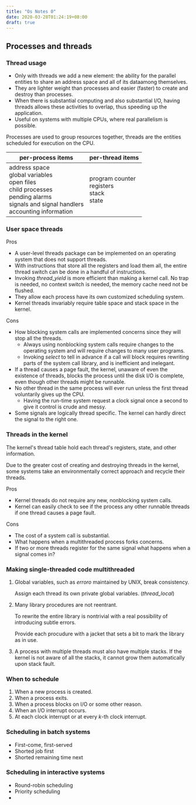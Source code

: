 ```yaml
---
title: "Os Notes 0"
date: 2020-03-28T01:24:19+08:00
draft: true
---
```


## Processes and threads

### Thread usage

- Only with threads we add a new element: the ability for the parallel entities to share an address space and all of its dataamong  themselves.
- They are lighter weight than processes and easier (faster) to create and destroy than processes.
- When there is substantial computing and also substantial I/O, having threads allows these activities to overlap, thus speeding up the application.
- Useful on systems with multiple CPUs, where real parallelism is possible.

Processes are used to group resources together, threads are the entities scheduled for execution on the CPU.

| per-process items                                            | per-thread items                                     |
| ------------------------------------------------------------ | ---------------------------------------------------- |
| address space<br />global variables<br />open files<br />child processes<br />pending alarms<br />signals and signal handlers<br />accounting information | program counter<br />registers<br />stack<br />state |

### User space threads

Pros

- A user-level threads package can be implemented on an operating  system that does not support threads.
- With instructions that store all the registers and load them all, the entire thread switch can be done in a handful of instructions.
- Invoking *thread_yield* is more efficient than making a kernel call. No trap is needed, no context switch is needed, the memory cache need not be flushed.
- They allow each process have its own customized scheduling system.
- Kernel threads invariably require table space and stack space in the kernel.

Cons

- How blocking system calls are implemented concerns since they will stop all the threads.
    - Always using nonblocking system calls require changes to the operating system and will require changes to many user programs.
    - Invoking *select* to tell in advance if a call will block requires rewriting parts of the system call library, and is inefficient and inelegant.
- If a thread causes a page fault, the kernel, unaware of even the existence of threads, blocks the process until the disk I/O is complete, even though other threads might be runnable.
- No other thread in the same process will ever run unless the first thread voluntarily gives up the CPU.
    - Having the run-time system request a clock signal once a second to give it control is crude and messy.
- Some signals are logically thread specific. The kernel can hardly direct the signal to the right one.

### Threads in the kernel

The kernel's thread table hold each thread's registers, state, and other information.

Due to the greater cost of creating and destroying threads in the kernel, some systems take an environmentally correct approach and recycle their threads.

Pros

- Kernel threads do not require any new, nonblocking system calls.
- Kernel can easily check to see if the process any other runnable threads if one thread causes a page fault.

Cons

- The cost of a system call is substantial.
- What happens when a multithreaded process forks concerns.
- If two or more threads register for the same signal what happens when a signal comes in?

### Making single-threaded code multithreaded

1. Global variables, such as _erroro_ maintained by UNIX, break consistency.

    Assign each thread its own private global variables. (_thread_local_)

2. Many library procedures are not reentrant.

    To rewrite the entire library is nontrivial with a real possibility of introducing subtle errors.

    Provide each procudure with a jacket that sets a bit to mark the library as in use.

3. A process with multiple threads must also have multiple stacks. If the kernel is not aware of all the stacks, it cannot grow them automatically upon stack fault.

### When to schedule

1. When a new process is created.
2. When a process exits.
3. When a process blocks on I/O or some other reason.
4. When an I/O interrupt occurs.
5. At each clock interrupt or at every _k_-th clock interrupt.

### Scheduling in batch systems

- First-come, first-served
- Shorted job first
- Shorted remaining time next

### Scheduling in interactive systems

- Round-robin scheduling
- Priority scheduling
- 